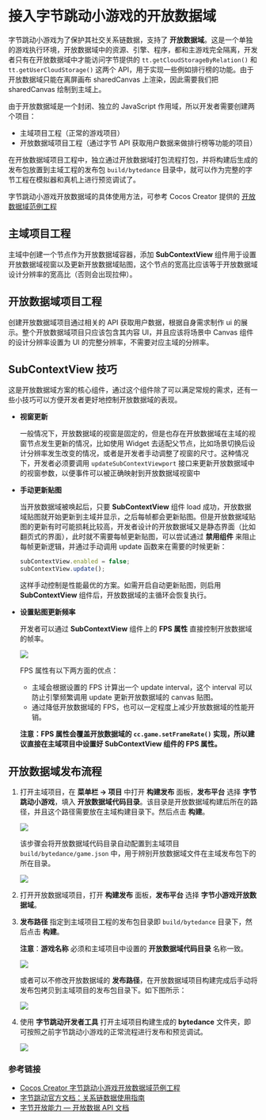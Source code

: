 # 接入字节跳动小游戏的开放数据域

字节跳动小游戏为了保护其社交关系链数据，支持了 **开放数据域**。这是一个单独的游戏执行环境，开放数据域中的资源、引擎、程序，都和主游戏完全隔离，开发者只有在开放数据域中才能访问字节提供的 `tt.getCloudStorageByRelation()` 和 `tt.getUserCloudStorage()` 这两个 API，用于实现一些例如排行榜的功能。由于开放数据域只能在离屏画布 sharedCanvas 上渲染，因此需要我们把 sharedCanvas 绘制到主域上。

由于开放数据域是一个封闭、独立的 JavaScript 作用域，所以开发者需要创建两个项目：

- 主域项目工程（正常的游戏项目）
- 开放数据域项目工程（通过字节 API 获取用户数据来做排行榜等功能的项目）

在开放数据域项目工程中，独立通过开放数据域打包流程打包，并将构建后生成的发布包放置到主域工程的发布包 `build/bytedance` 目录中，就可以作为完整的字节工程在模拟器和真机上进行预览调试了。

字节跳动小游戏开放数据域的具体使用方法，可参考 Cocos Creator 提供的 [开放数据域范例工程](https://github.com/cocos-creator/OpenDataContext_TestCase)

## 主域项目工程

主域中创建一个节点作为开放数据域容器，添加 **SubContextView** 组件用于设置开放数据域视窗以及更新开放数据域贴图，这个节点的宽高比应该等于开放数据域设计分辨率的宽高比（否则会出现拉伸）。

## 开放数据域项目工程

创建开放数据域项目通过相关的 API 获取用户数据，根据自身需求制作 ui 的展示。整个开放数据域项目只应该包含其内容 UI，并且应该将场景中 Canvas 组件的设计分辨率设置为 UI 的完整分辨率，不需要对应主域的分辨率。

## SubContextView 技巧

这是开放数据域方案的核心组件，通过这个组件除了可以满足常规的需求，还有一些小技巧可以方便开发者更好地控制开放数据域的表现。

- **视窗更新**

  一般情况下，开放数据域的视窗是固定的，但是也存在开放数据域在主域的视窗节点发生更新的情况，比如使用 Widget 去适配父节点，比如场景切换后设计分辨率发生改变的情况，或者是开发者手动调整了视窗的尺寸。这种情况下，开发者必须要调用 `updateSubContextViewport` 接口来更新开放数据域中的视窗参数，以便事件可以被正确映射到开放数据域视窗中

- **手动更新贴图**

  当开放数据域被唤起后，只要 **SubContextView** 组件 load 成功，开放数据域贴图就开始更新到主域并显示，之后每帧都会更新贴图。但是开放数据域贴图的更新有时可能损耗比较高，开发者设计的开放数据域又是静态界面（比如翻页式的界面），此时就不需要每帧更新贴图，可以尝试通过 **禁用组件** 来阻止每帧更新逻辑，并通过手动调用 update 函数来在需要的时候更新：

  ```js
  subContextView.enabled = false;
  subContextView.update();
  ```

  这样手动控制是性能最优的方案。如需开启自动更新贴图，则启用 **SubContextView** 组件后，开放数据域的主循环会恢复执行。

- **设置贴图更新频率**

  开发者可以通过 **SubContextView** 组件上的 **FPS 属性** 直接控制开放数据域的帧率。

  ![](./publish-baidugame/subcontext.png)

  FPS 属性有以下两方面的优点：

  - 主域会根据设置的 FPS 计算出一个 update interval，这个 interval 可以防止引擎频繁调用 update 更新开放数据域的 canvas 贴图。
  - 通过降低开放数据域的 FPS，也可以一定程度上减少开放数据域的性能开销。

  **注意：FPS 属性会覆盖开放数据域的 `cc.game.setFrameRate()` 实现，所以建议直接在主域项目中设置好 SubContextView 组件的 FPS 属性。**

## 开放数据域发布流程

1. 打开主域项目，在 **菜单栏 -> 项目** 中打开 **构建发布** 面板，**发布平台** 选择 **字节跳动小游戏**，填入 **开放数据域代码目录**。该目录是开放数据域构建后所在的路径，并且这个路径需要放在主域构建目录下。然后点击 **构建**。

    ![](./publish-bytedancegame/maintest-build.png)

    该步骤会将开放数据域代码目录自动配置到主域项目 `build/bytedance/game.json` 中，用于辨别开放数据域文件在主域发布包下的所在目录。

    ![](./publish-bytedancegame/game-json.png)

2. 打开开放数据域项目，打开 **构建发布** 面板，**发布平台** 选择 **字节小游戏开放数据域**。

3. **发布路径** 指定到主域项目工程的发布包目录即 `build/bytedance` 目录下，然后点击 **构建**。

    **注意**：**游戏名称** 必须和主域项目中设置的 **开放数据域代码目录** 名称一致。

    ![](./publish-bytedancegame/open-data-project-build.png)

    或者可以不修改开放数据域的 **发布路径**，在开放数据域项目构建完成后手动将发布包拷贝到主域项目的发布包目录下。如下图所示：

    ![](./publish-bytedancegame/open-data-package.png)

4. 使用 **字节跳动开发者工具** 打开主域项目构建生成的 **bytedance** 文件夹，即可按照之前字节跳动小游戏的正常流程进行发布和预览调试。

    ![](./publish-bytedancegame/open-data-preview.png)

### 参考链接

- [Cocos Creator 字节跳动小游戏开放数据域范例工程](https://github.com/cocos-creator/OpenDataContext_TestCase)
- [字节跳动官方文档：关系链数据使用指南](https://microapp.bytedance.com/docs/zh-CN/mini-game/develop/api/mini-game/bytedance-mini-game#%E5%85%B3%E7%B3%BB%E9%93%BE%E6%95%B0%E6%8D%AE%E4%BD%BF%E7%94%A8)
- [字节开放能力 — 开放数据 API 文档](https://microapp.bytedance.com/docs/zh-CN/mini-game/develop/open-capacity/open-data/tt-get-cloud-storage-by-relation)
